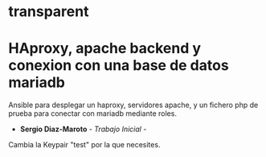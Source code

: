 # transparent

# HAproxy, apache backend y conexion con una base de datos mariadb

Ansible para desplegar un haproxy, servidores apache, y un fichero php de prueba para conectar con mariadb mediante roles.


* **Sergio Diaz-Maroto** - *Trabajo Inicial* -

Cambia la Keypair "test" por la que necesites.




